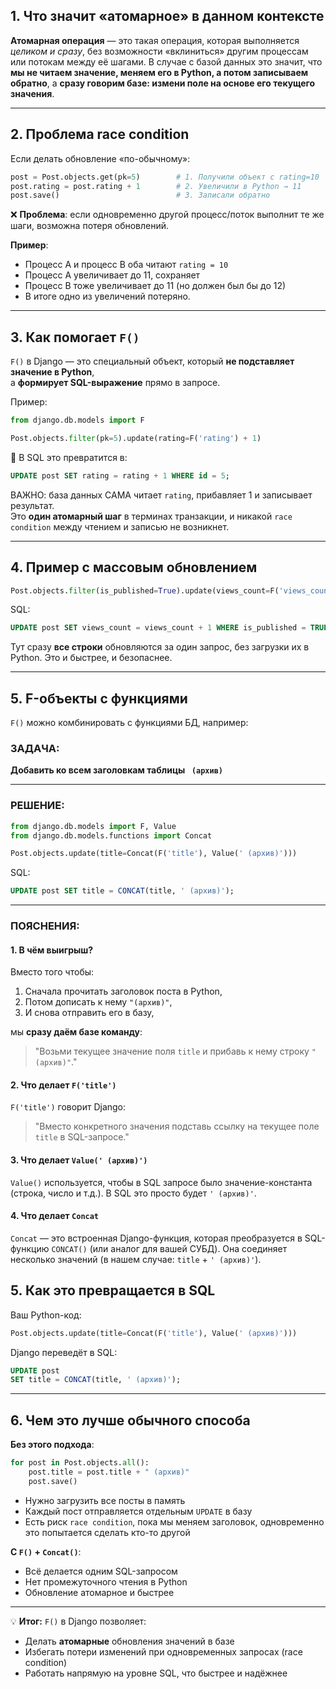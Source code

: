 
## 1. Что значит «атомарное» в данном контексте

**Атомарная операция** — это такая операция, которая выполняется *целиком и сразу*, без возможности «вклиниться» другим процессам или потокам между её шагами.
В случае с базой данных это значит, что **мы не читаем значение, меняем его в Python, а потом записываем обратно**, а **сразу говорим базе: измени поле на основе его текущего значения**.

---

## 2. Проблема race condition

Если делать обновление «по-обычному»:

```python
post = Post.objects.get(pk=5)        # 1. Получили объект с rating=10
post.rating = post.rating + 1        # 2. Увеличили в Python → 11
post.save()                          # 3. Записали обратно
```

❌ **Проблема**: если одновременно другой процесс/поток выполнит те же шаги, возможна потеря обновлений.

**Пример**:

* Процесс A и процесс B оба читают `rating = 10`
* Процесс A увеличивает до 11, сохраняет
* Процесс B тоже увеличивает до 11 (но должен был бы до 12)
* В итоге одно из увеличений потеряно.

---

## 3. Как помогает `F()`

`F()` в Django — это специальный объект, который **не подставляет значение в Python**,   
а **формирует SQL-выражение** прямо в запросе.

Пример:

```python
from django.db.models import F

Post.objects.filter(pk=5).update(rating=F('rating') + 1)
```

🔹 В SQL это превратится в:

```sql
UPDATE post SET rating = rating + 1 WHERE id = 5;
```

ВАЖНО: база данных САМА читает `rating`, прибавляет 1 и записывает результат.   
Это **один атомарный шаг** в терминах транзакции, и никакой `race condition` между чтением и записью не возникнет.

---

## 4. Пример с массовым обновлением

```python
Post.objects.filter(is_published=True).update(views_count=F('views_count') + 1)
```

SQL:

```sql
UPDATE post SET views_count = views_count + 1 WHERE is_published = TRUE;
```

Тут сразу **все строки** обновляются за один запрос, без загрузки их в Python.
Это и быстрее, и безопаснее.

---

## 5. F-объекты с функциями

`F()` можно комбинировать с функциями БД, например:

### ЗАДАЧА:
**Добавить ко всем заголовкам таблицы ` (архив)`**

---

### РЕШЕНИЕ:
```python
from django.db.models import F, Value
from django.db.models.functions import Concat

Post.objects.update(title=Concat(F('title'), Value(' (архив)')))
```

SQL:

```sql
UPDATE post SET title = CONCAT(title, ' (архив)');
```
---

### ПОЯСНЕНИЯ:

#### 1. В чём выигрыш?

Вместо того чтобы:

1. Сначала прочитать заголовок поста в Python,
2. Потом дописать к нему `"(архив)"`,
3. И снова отправить его в базу,

мы **сразу даём базе команду**:

> "Возьми текущее значение поля `title` и прибавь к нему строку `" (архив)"`."


#### 2. Что делает `F('title')`

`F('title')` говорит Django:

> "Вместо конкретного значения подставь ссылку на текущее поле `title` в SQL-запросе."


#### 3. Что делает `Value(' (архив)')`

`Value()` используется, чтобы в SQL запросе было значение-константа (строка, число и т.д.).
В SQL это просто будет `' (архив)'`.


#### 4. Что делает `Concat`

`Concat` — это встроенная Django-функция, которая преобразуется в SQL-функцию `CONCAT()` (или аналог для вашей СУБД).
Она соединяет несколько значений (в нашем случае: `title` + `' (архив)'`).


## 5. Как это превращается в SQL

Ваш Python-код:

```python
Post.objects.update(title=Concat(F('title'), Value(' (архив)')))
```

Django переведёт в SQL:

```sql
UPDATE post
SET title = CONCAT(title, ' (архив)');
```

---

## 6. Чем это лучше обычного способа

**Без этого подхода**:

```python
for post in Post.objects.all():
    post.title = post.title + " (архив)"
    post.save()
```

* Нужно загрузить все посты в память
* Каждый пост отправляется отдельным `UPDATE` в базу
* Есть риск `race condition`, пока мы меняем заголовок, одновременно это попытается сделать кто-то другой

**С `F()` + `Concat()`**:

* Всё делается одним SQL-запросом
* Нет промежуточного чтения в Python
* Обновление атомарное и быстрее

---

💡 **Итог:**
`F()` в Django позволяет:

* Делать **атомарные** обновления значений в базе
* Избегать потери изменений при одновременных запросах (race condition)
* Работать напрямую на уровне SQL, что быстрее и надёжнее

